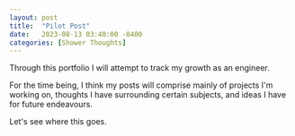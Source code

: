 ```yaml
---
layout: post
title:  "Pilot Post"
date:   2023-08-13 03:40:00 -0400
categories: [Shower Thoughts]
---
```

Through this portfolio I will attempt to track my growth as an engineer.

For the time being, I think my posts will comprise mainly of projects I'm working on, thoughts I have surrounding certain subjects, and ideas I have for future endeavours.

Let's see where this goes.
